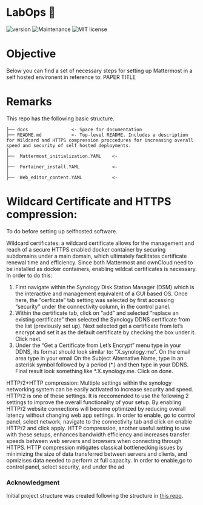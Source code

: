# LabOps :microscope:

![version](https://img.shields.io/badge/version-1.0-blue) ![Maintenance](https://img.shields.io/badge/Maintained%3F-yes-green.svg) ![MIT license](https://img.shields.io/badge/License-MIT-blue.svg)

# Objective

Below you can find a set of necessary steps for setting up Mattermost in a self hosted environent in reference to: PAPER TITLE

# Remarks

This repo has the following basic structure.

```
├── docs                <- Space for documentation
├── README.md           <- Top-level README. Includes a description for Wildcard and HTTPS compression proccedures for increasing overall speed and security of self hosted deployments. 
│
├──  Mattermost_initialization.YAML    <-
│
├──  Portainer_install.YAML            <-
│
├──  Web_editor_content.YAML           <-   
```


# Wildcard Certificate and HTTPS compression:

To do before setting up selfhosted software. 

Wildcard certificates: a wildcard certificate allows for the management and reach of a secure HTTPS enabled docker container by securing subdomains under a main domain, which ultimately facilitates certificate renewal time and efficiency. Since both Mattermost and ownCloud need to be installed as docker containers, enabling wildcat certificates is necessary. In order to do this:

1. First navigate within the Synology Disk Station Manager (DSM) which is the interactive and management equivalent of a GUI based OS. Once here, the “cerficate” tab setting was selected by first accessing “security” under the connectivity column,  in the control panel.
2. Within the certificate tab, click on “add” and selected “replace an existing certificate” then selected the Synology DDNS certificate from the list (previously set up). Next selected get a certificate from let’s encrypt and set it as the default certificate by checking the box under it. Click next.
3. Under the “Get a Certificate from Let’s Encrypt” menu type in your DDNS, its format should look similar to: "X.synology.me". On the email area type in your email On the Subject Alternative Name, type in an asterisk symbol followed by a period (*.) and then type in your DDNS. Final result look something like *.X.synology.me. Click on done. 

HTTP/2+HTTP compression: Multiple settings within the synology networking system can be easily activated to increase security and speed. HTTP/2 is one of these settings. It is reccomended to use the following 2 settings to improve the overall functionality of your setup. By enabling HTTP/2 website connections will become optimized by reducing overall latency without changing web app settings. In order to enable, go to control panel, select network, navigate to the connectivity tab and click on enable HTTP/2 and click apply. HTTP compression, another useful setting to use with these setups, enhances bandwidth efficiency and increases transfer speeds between web servers and browsers when connecting through HTTPS. HTTP compression mitigates classical bottlenecking issues by minimizing the size of data transferred between servers and clients, and opmizises data needed to perform at full capacity. In order to enable,go to control panel, select security, and under the ad



### Acknowledgment

Initial project structure was created following the structure in [this repo](https://github.com/malill/research-template).
